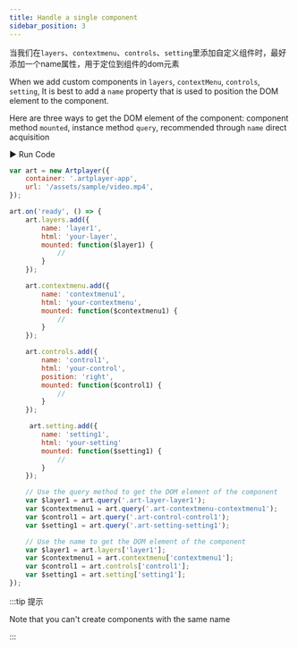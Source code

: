 ```yaml
---
title: Handle a single component
sidebar_position: 3
---
```


当我们在`layers`、`contextmenu`、`controls`、`setting`里添加自定义组件时，最好添加一个name属性，用于定位到组件的dom元素

When we add custom components in `layers`, `contextMenu`, `controls`, `setting`, It is best to add a `name` property that is used to position the DOM element to the component.

Here are three ways to get the DOM element of the component: component method `mounted`, instance method `query`, recommended through `name` direct acquisition

<div className="run-code">▶ Run Code</div>

```js
var art = new Artplayer({
    container: '.artplayer-app',
    url: '/assets/sample/video.mp4',
});

art.on('ready', () => {
    art.layers.add({
        name: 'layer1',
        html: 'your-layer',
        mounted: function($layer1) {
            //
        }
    });

    art.contextmenu.add({
        name: 'contextmenu1',
        html: 'your-contextmenu',
        mounted: function($contextmenu1) {
            //
        }
    });

    art.controls.add({
        name: 'control1',
        html: 'your-control',
        position: 'right',
        mounted: function($control1) {
            //
        }
    });

     art.setting.add({
        name: 'setting1',
        html: 'your-setting'
        mounted: function($setting1) {
            //
        }
    });

    // Use the query method to get the DOM element of the component
    var $layer1 = art.query('.art-layer-layer1');
    var $contextmenu1 = art.query('.art-contextmenu-contextmenu1');
    var $control1 = art.query('.art-control-control1');
    var $setting1 = art.query('.art-setting-setting1');

    // Use the name to get the DOM element of the component
    var $layer1 = art.layers['layer1'];
    var $contextmenu1 = art.contextmenu['contextmenu1'];
    var $control1 = art.controls['control1'];
    var $setting1 = art.setting['setting1'];
});
```

:::tip 提示

Note that you can't create components with the same name

:::

